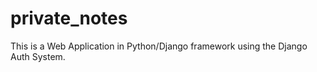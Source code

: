 # private_notes

This is a Web Application in Python/Django framework using the Django Auth System.
